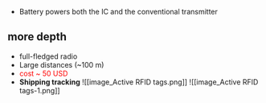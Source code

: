 - Battery powers both the IC and the conventional transmitter


## more depth
- full-fledged radio
- Large distances (~100 m)
- <span style="color:rgb(255, 0, 0)">cost ~ 50 USD</span> 
- **Shipping tracking**
![[image_Active RFID tags.png]]
![[image_Active RFID tags-1.png]]

